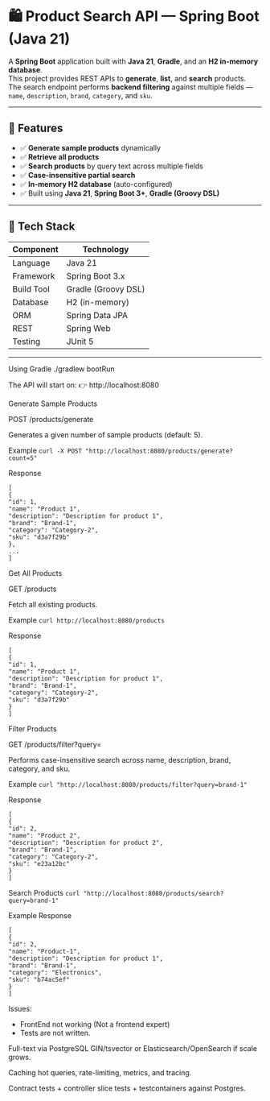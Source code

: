 # 🛍️ Product Search API — Spring Boot (Java 21)

A **Spring Boot** application built with **Java 21**, **Gradle**, and an **H2 in-memory database**.  
This project provides REST APIs to **generate**, **list**, and **search** products.  
The search endpoint performs **backend filtering** against multiple fields — `name`, `description`, `brand`, `category`, and `sku`.

---

## 🚀 Features

- ✅ **Generate sample products** dynamically
- ✅ **Retrieve all products**
- ✅ **Search products** by query text across multiple fields
- ✅ **Case-insensitive partial search**
- ✅ **In-memory H2 database** (auto-configured)
- ✅ Built using **Java 21**, **Spring Boot 3+**, **Gradle (Groovy DSL)**

---

## 🧩 Tech Stack

| Component | Technology |
|------------|-------------|
| Language | Java 21 |
| Framework | Spring Boot 3.x |
| Build Tool | Gradle (Groovy DSL) |
| Database | H2 (in-memory) |
| ORM | Spring Data JPA |
| REST | Spring Web |
| Testing | JUnit 5 |

---

Using Gradle
./gradlew bootRun


The API will start on:
👉 http://localhost:8080


Generate Sample Products

POST /products/generate

Generates a given number of sample products (default: 5).

Example
```curl -X POST "http://localhost:8080/products/generate?count=5"```

Response
````
[
{
"id": 1,
"name": "Product 1",
"description": "Description for product 1",
"brand": "Brand-1",
"category": "Category-2",
"sku": "d3a7f29b"
},
...
]
````

Get All Products

GET /products

Fetch all existing products.

Example
```curl http://localhost:8080/products```

Response
````
[
{
"id": 1,
"name": "Product 1",
"description": "Description for product 1",
"brand": "Brand-1",
"category": "Category-2",
"sku": "d3a7f29b"
}
]
````

Filter Products

GET /products/filter?query=<searchTerm>

Performs case-insensitive search across name, description, brand, category, and sku.

Example
```curl "http://localhost:8080/products/filter?query=brand-1"```

Response
````
[
{
"id": 2,
"name": "Product 2",
"description": "Description for product 2",
"brand": "Brand-1",
"category": "Category-2",
"sku": "e23a12bc"
}
]
````

Search Products
```curl "http://localhost:8080/products/search?query=brand-1"```

Example Response
````
[
{
"id": 2,
"name": "Product-1",
"description": "Description for product 1",
"brand": "Brand-1",
"category": "Electronics",
"sku": "b74ac5ef"
}
]
````

Issues:

- FrontEnd not working (Not a frontend expert)
- Tests are not written.
  

Full-text via PostgreSQL GIN/tsvector or Elasticsearch/OpenSearch if scale grows.

Caching hot queries, rate-limiting, metrics, and tracing.

Contract tests + controller slice tests + testcontainers against Postgres.
